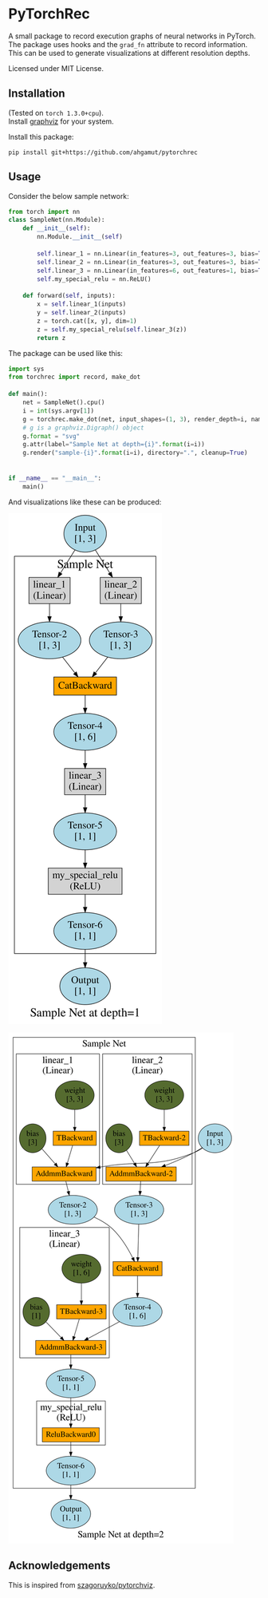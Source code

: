 PyTorchRec
==========

A small package to record execution graphs of neural networks in PyTorch.
The package uses hooks and the `grad_fn` attribute to record information.  
This can be used to generate visualizations at different resolution depths. 

Licensed under MIT License.

## Installation

(Tested on `torch 1.3.0+cpu`).  
Install [graphviz](https://graphviz.gitlab.io/) for your system.

Install this package:

```
pip install git+https://github.com/ahgamut/pytorchrec
```

## Usage

Consider the below sample network:

```python
from torch import nn
class SampleNet(nn.Module):
    def __init__(self):
        nn.Module.__init__(self)

        self.linear_1 = nn.Linear(in_features=3, out_features=3, bias=True)
        self.linear_2 = nn.Linear(in_features=3, out_features=3, bias=True)
        self.linear_3 = nn.Linear(in_features=6, out_features=1, bias=True)
        self.my_special_relu = nn.ReLU()

    def forward(self, inputs):
        x = self.linear_1(inputs)
        y = self.linear_2(inputs)
        z = torch.cat([x, y], dim=1)
        z = self.my_special_relu(self.linear_3(z))
        return z
```

The package can be used like this:

```python
import sys
from torchrec import record, make_dot

def main():
    net = SampleNet().cpu()
    i = int(sys.argv[1])
    g = torchrec.make_dot(net, input_shapes=(1, 3), render_depth=i, name="Sample Net")
    # g is a graphviz.Digraph() object
    g.format = "svg"
    g.attr(label="Sample Net at depth={i}".format(i=i))
    g.render("sample-{i}".format(i=i), directory=".", cleanup=True)


if __name__ == "__main__":
    main()

```

And visualizations like these can be produced:

![](./examples/sample1-1.svg)

![](./examples/sample1-2.svg)

## Acknowledgements

This is inspired from [szagoruyko/pytorchviz](https://github.com/szagoruyko/pytorchviz).
